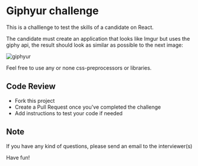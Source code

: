 # Giphyur challenge
This is a challlenge to test the skills of a candidate on React.

The candidate must create an application that looks like Imgur but uses the giphy api, the result should look as similar as possible to the next image:

![giphyur](https://raw.githubusercontent.com/itexico/Giphyur/master/img/giphyur.png "Giphyur")

Feel free to use any or none css-preprocessors or libraries.

## Code Review

* Fork this project
* Create a Pull Request once you've completed the challenge
* Add instructions to test your code if needed

## Note

If you have any kind of questions, please send an email to the interviewer(s)

Have fun!